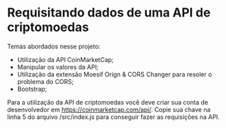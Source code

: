 # Requisitando dados de uma API de criptomoedas

Temas abordados nesse projeto:

 - Utilização da API CoinMarketCap;
 - Manipular os valores da API;
 - Utilização da extensão Moesif Orign & CORS Changer para resoler o problema do CORS;
 - Bootstrap;

 Para a utilização da API de criptomoedas você deve criar sua conta de desenvolvedor em https://coinmarketcap.com/api/. Copie sua chave na linha 5 do arquivo /src/index.js para conseguir fazer as requisições na API.
